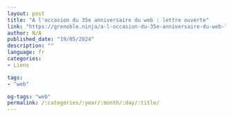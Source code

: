 ```yaml
---
layout: post
title: "À l'occasion du 35e anniversaire du web : lettre ouverte"
link: "https://grenoble.ninja/a-l-occasion-du-35e-anniversaire-du-web-lettre-ouverte"
author: N/A
published_date: "19/05/2024"
description: ""
language: fr
categories:
- Liens

tags:
- "web"

og-tags: "web"
permalink: /:categories/:year/:month/:day/:title/
---
```

